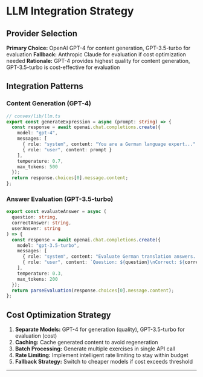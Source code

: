 # LLM Integration Strategy

## Provider Selection

**Primary Choice:** OpenAI GPT-4 for content generation, GPT-3.5-turbo for evaluation
**Fallback:** Anthropic Claude for evaluation if cost optimization needed
**Rationale:** GPT-4 provides highest quality for content generation, GPT-3.5-turbo is cost-effective for evaluation

## Integration Patterns

### Content Generation (GPT-4)
```typescript
// convex/lib/llm.ts
export const generateExpression = async (prompt: string) => {
  const response = await openai.chat.completions.create({
    model: "gpt-4",
    messages: [
      { role: "system", content: "You are a German language expert..." },
      { role: "user", content: prompt }
    ],
    temperature: 0.7,
    max_tokens: 500
  });
  return response.choices[0].message.content;
};
```

### Answer Evaluation (GPT-3.5-turbo)
```typescript
export const evaluateAnswer = async (
  question: string, 
  correctAnswer: string, 
  userAnswer: string
) => {
  const response = await openai.chat.completions.create({
    model: "gpt-3.5-turbo",
    messages: [
      { role: "system", content: "Evaluate German translation answers..." },
      { role: "user", content: `Question: ${question}\nCorrect: ${correctAnswer}\nUser: ${userAnswer}` }
    ],
    temperature: 0.3,
    max_tokens: 200
  });
  return parseEvaluation(response.choices[0].message.content);
};
```

## Cost Optimization Strategy

1. **Separate Models:** GPT-4 for generation (quality), GPT-3.5-turbo for evaluation (cost)
2. **Caching:** Cache generated content to avoid regeneration
3. **Batch Processing:** Generate multiple exercises in single API call
4. **Rate Limiting:** Implement intelligent rate limiting to stay within budget
5. **Fallback Strategy:** Switch to cheaper models if cost exceeds threshold

---

